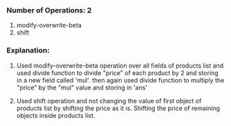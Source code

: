### Number of Operations: 2

1. modify-overwrite-beta
2. shift

### Explanation:

1. Used modify-overwrite-beta operation over all fields of products list and used divide function to divide "price" of each product by 2 and storing in a new field called 'mul'. then again used divide function to multiply the "price" by the "mul" value and storing in 'ans'

2. Used shift operation and not changing the value of first object of products list by shifting the price as it is. Shifting the price of remaining objects inside products list.